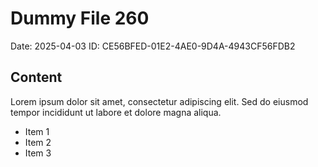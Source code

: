 # Dummy File 260

Date: 2025-04-03
ID: CE56BFED-01E2-4AE0-9D4A-4943CF56FDB2

## Content

Lorem ipsum dolor sit amet, consectetur adipiscing elit.
Sed do eiusmod tempor incididunt ut labore et dolore magna aliqua.

* Item 1
* Item 2
* Item 3
